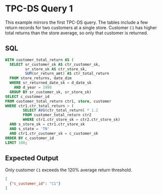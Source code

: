 # TPC-DS Query 1

This example mirrors the first TPC-DS query. The tables include a few return
records for two customers at a single store. Customer `C1` has higher total
returns than the store average, so only that customer is returned.

## SQL
```sql
WITH customer_total_return AS (
  SELECT sr_customer_sk AS ctr_customer_sk,
         sr_store_sk AS ctr_store_sk,
         SUM(sr_return_amt) AS ctr_total_return
  FROM store_returns, date_dim
  WHERE sr_returned_date_sk = d_date_sk
    AND d_year = 1998
  GROUP BY sr_customer_sk, sr_store_sk)
SELECT c_customer_id
FROM customer_total_return ctr1, store, customer
WHERE ctr1.ctr_total_return > (
        SELECT AVG(ctr_total_return) * 1.2
        FROM customer_total_return ctr2
        WHERE ctr1.ctr_store_sk = ctr2.ctr_store_sk)
  AND s_store_sk = ctr1.ctr_store_sk
  AND s_state = 'TN'
  AND ctr1.ctr_customer_sk = c_customer_sk
ORDER BY c_customer_id
LIMIT 100;
```

## Expected Output
Only customer `C1` exceeds the 120% average return threshold.
```json
[
  {"c_customer_id": "C1"}
]
```

